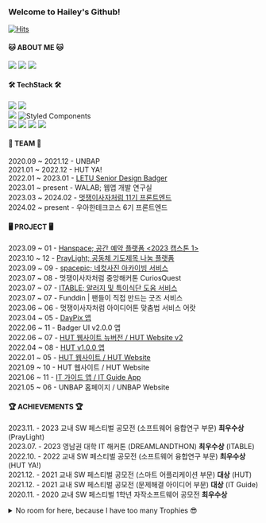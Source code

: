 ### Welcome to Hailey's Github!   

[![Hits](https://hits.seeyoufarm.com/api/count/incr/badge.svg?url=https%3A%2F%2Fgithub.com%2Fhealim01&count_bg=%23673DC8&title_bg=%23555555&icon=&icon_color=%23E7E7E7&title=hits&edge_flat=false)](https://hits.seeyoufarm.com)


#### 🐱 ABOUT ME 🐱
<a href="mailto:HyelimChoi@handong.ac.kr"><img src="https://img.shields.io/badge/gmail-EA4335?style=flat-square&logo=gmail&logoColor=white"/></a>
<a href="https://healim01.tistory.com/"><img src="https://img.shields.io/badge/tistory-000000?style=flat-square&logo=tistory&logoColor=white"/></a>
<a href="https://www.instagram.com/hhhhhye_l/"><img src="https://img.shields.io/badge/instagram-E4405F?style=flat-square&logo=instagram&logoColor=white"/></a>


#### 🛠️ TechStack 🛠️
<img src="https://img.shields.io/badge/Javascript-F7DF1E?style=for-the-badge&logo=javascript&logoColor=FFFFFF"/> <img src="https://img.shields.io/badge/Typescript-3178C6?style=for-the-badge&logo=typescript&logoColor=FFFFFF"/>  
<img src="https://img.shields.io/badge/React-61DAFB?style=for-the-badge&logo=React&logoColor=FFFFFF"/> ![Styled Components](https://img.shields.io/badge/styled--components-DB7093?style=for-the-badge&logo=styled-components&logoColor=white) <br>
<img src="https://img.shields.io/badge/flutter-02569B?style=for-the-badge&logo=flutter&logoColor=white"> <img src="https://img.shields.io/badge/firebase-FFCA28?style=for-the-badge&logo=firebase&logoColor=white"> <img src="https://img.shields.io/badge/c++-00599C?style=for-the-badge&logo=c%2B%2B&logoColor=white"> <img src="https://img.shields.io/badge/python-3776AB?style=for-the-badge&logo=python&logoColor=white">


#### 🌱 TEAM 🌱
2020.09 ~ 2021.12 - UNBAP <br>
2021.01 ~ 2022.12 - HUT YA! <br>
2022.01 ~ 2023.01 - [LETU Senior Design Badger](https://www.letu.edu/academics/engineering/senior-design-projects.html) <br>
2023.01 ~ present - WALAB; 웹앱 개발 연구실 <br>
2023.03 ~ 2024.02 - [멋쟁이사자처럼 11기 프론트엔드](https://hgulikelion.web.app/) <br>
2024.02 ~ present - 우아한테크코스 6기 프론트엔드 <br>


#### 🖥 PROJECT 🖥
2023.09 ~ 01 - [Hanspace; 공간 예약 플랫폼 <2023 캡스톤 1>](https://hanspace.netlify.app/) <br> 
2023.10 ~ 12 - [PrayLight; 공동체 기도제목 나눔 플랫폼](https://praylight.netlify.app/)<br/>
2023.09 ~ 09 - [spacepic; 네컷사진 아카이빙 서비스](http://space-pic.s3-website.ap-northeast-2.amazonaws.com/) <br/>
2023.07 ~ 08 - 멋쟁이사자처럼 중앙해커톤 CuriosQuest <br>
2023.07 ~ 07 - [ITABLE; 알러지 및 특이식단 도움 서비스](http://elasticbeanstalk-ap-northeast-2-666955593418.s3-website.ap-northeast-2.amazonaws.com/) <br/>
2023.07 ~ 07 - Funddin | 팬들이 직접 만드는 굿즈 서비스 <br>
2023.06 ~ 06 - 멋쟁이사자처럼 아이디어톤 맞춤법 서비스 어랏 <br>
2023.04 ~ 05 - [DayPix 앱](https://github.com/healim01/DayPix) <br>
2022.06 ~ 11 - Badger UI v2.0.0 앱 <br>
2022.06 ~ 07 - [HUT 웹사이트 뉴버전 / HUT Website v2](https://hut.handong.app/) <br>
2022.04 ~ 08 - [HUT v1.0.0 앱](https://apps.apple.com/us/app/hut/id1593293986) <br> 
2022.01 ~ 05 - [HUT 웹사이트 / HUT Website](https://github.com/handong-app/handong-ut-web/blob/main/OLD/hut.handong.app_(iPhone%2012%20Pro).png) <br>
2021.09 ~ 10 - HUT 웹사이트 / HUT Website <br>
2021.06 ~ 11 - [IT 가이드 앱 / IT Guide App](https://github.com/healim01/it_guide) <br>
2021.05 ~ 06 - UNBAP 홈페이지 / UNBAP Website

#### 🏆 ACHIEVEMENTS 🏆 
2023.11. - 2023 교내 SW 페스티벌 공모전 (소프트웨어 융합연구 부문) **최우수상** (PrayLight)   
2023.07. - 2023 영남권 대학 IT 해커톤 (DREAMLANDTHON) **최우수상** (ITABLE)    
2022.10. - 2022 교내 SW 페스티벌 공모전 (소프트웨어 융합연구 부문) **최우수상** (HUT YA!)    
2021.12. - 2021 교내 SW 페스티벌 공모전 (스마트 어플리케이션 부문) **대상** (HUT)    
2021.12. - 2021 교내 SW 페스티벌 공모전 (문제해결 아이디어 부문) **대상** (IT Guide)  
2020.11. - 2020 교내 SW 페스티벌 1학년 자작소프트웨어 공모전 **최우수상**  

<details>
  <summary> No room for here, because I have too many Trophies 😎 </summary>

  <div markdown="1"> 
    
    2023.12. - 2023 교내 알고리즘 육목 경진 대회 동상
    2023.11. - 2023 교내 프로그래밍 경진대회 장려상   
    2023.11. - 2023 교내 SW 페스티벌 공모전 (소프트웨어 융합연구 부문) 최우수상   
    2023.11. - 2023 교내 SW 페스티벌 공모전 (스마트 애플리케이션 부문) 장려상   
    2023.11. - 2023 교내 SW 페스티벌 공모전 (문제해결 아이디어 부문) 장려상   
    2023.10. - 2023 ICPC 경진대회 교내 은상   
    2023.08. - 2023 BizFlow M Contest 우수상
    2023.07. - 2023 영남권 대학 IT 해커톤 (DREAMLANDTHON) 최우수상  
    2023.06. - 2023 BizFlow M Pre-Contest 우수상  
    
    2022.10. - 2022 교내 SW 페스티벌 공모전 (소프트웨어 융합연구 부문) 최우수상 (HUT YA!)  
    2022.05. - 2022 대경권 프로그래밍 경진대회 장려상  
    
    2021.12. - 2021 전국 대학생 프로그래밍 경진대회 장려상  
    2021.12. - 2021 교내 SW 페스티벌 공모전 (스마트 어플리케이션 부문) 대상 (HUT)  
    2021.12. - 2021 교내 SW 페스티벌 공모전 (문제해결 아이디어 부문) 대상 (IT Guide)  
    2021.12. - 2021 BizFlow * HGU AppDev Contest 장려상 (교내 인근 병원 추천 시스템)  
      
    2020.12. - 2020 교내 1학년 C프로그래밍 컨테스트 장려상  
    2020.11. - 2020 교내 SW 페스티벌 1학년 자작소프트웨어 공모전 최우수상  
    
  </div>
</details>

<br>
